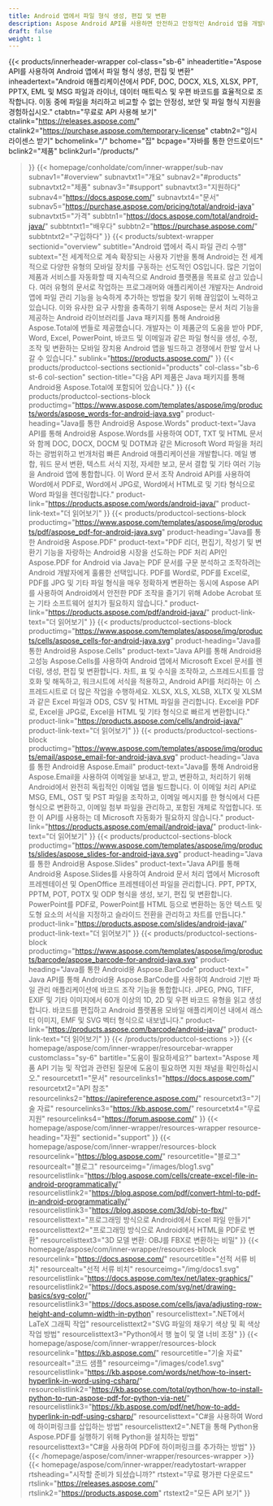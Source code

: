 ```yaml
---
title: Android 앱에서 파일 형식 생성, 편집 및 변환
description: Aspose Android API를 사용하면 안전하고 안정적인 Android 앱을 개발하여 PDF, 워드 문서, 스프레드시트, 프레젠테이션, 바코드 및 이메일을 처리할 수 있습니다.
draft: false
weight: 1
---
```

{{< products/innerheader-wrapper col-class="sb-6"
  inheadertitle="Aspose API를 사용하여 Android 앱에서 파일 형식 생성, 편집 및 변환"
  inheadertext="Android 애플리케이션에서 PDF, DOC, DOCX, XLS, XLSX, PPT, PPTX, EML 및 MSG 파일과 라이너, 데이터 매트릭스 및 우편 바코드를 효율적으로 조작합니다. 이동 중에 파일을 처리하고 비교할 수 없는 안정성, 보안 및 파일 형식 지원을 경험하십시오."
  ctabtn="무료로 API 사용해 보기"
  ctalink="https://releases.aspose.com/"
  ctalink2="https://purchase.aspose.com/temporary-license"
  ctabtn2="임시 라이센스 받기"
  bchomelink="/"
  bchome="집"
  bcpage="자바를 통한 안드로이드"
  bclink2="제품"
  bclink2url="/products/"
>}}
  {{< homepage/conholdate/com/inner-wrapper/sub-nav 
subnav1="#overview"
subnavtxt1="개요" 
subnav2="#products"
subnavtxt2="제품" 
subnav3="#support"
subnavtxt3="지원하다" 
subnav4="https://docs.aspose.com/"
subnavtxt4="문서" 
subnav5="https://purchase.aspose.com/pricing/total/android-java"
subnavtxt5="가격" 
subbtn1="https://docs.aspose.com/total/android-java/"
subbtntxt1="배우다"
subbtn2="https://purchase.aspose.com/"
subbtntxt2="구입하다"
>}}
   {{< products/subtext-wrapper
   sectionid="overview" 
   subtitle="Android 앱에서 즉시 파일 관리 수행"
   subtext="전 세계적으로 계속 확장되는 사용자 기반을 통해 Android는 전 세계적으로 다양한 유형의 모바일 장치를 구동하는 선도적인 OS입니다. 많은 기업이 제품과 서비스를 자동화할 때 지속적으로 Android 플랫폼을 목표로 삼고 있습니다. 여러 유형의 문서로 작업하는 프로그래머와 애플리케이션 개발자는 Android 앱에 파일 관리 기능을 능숙하게 추가하는 방법을 찾기 위해 끊임없이 노력하고 있습니다. 이와 유사한 요구 사항을 충족하기 위해 Aspose는 문서 처리 기능을 제공하는 Android 라이브러리를 Java 패키지를 통해 Android용 Aspose.Total에 번들로 제공했습니다. 개발자는 이 제품군의 도움을 받아 PDF, Word, Excel, PowerPoint, 바코드 및 이메일과 같은 파일 형식을 생성, 수정, 조작 및 변환하는 모바일 장치용 Android 앱을 빌드하고 경쟁에서 한발 앞서 나갈 수 있습니다."
   sublink="https://products.aspose.com/"
>}} 
{{< products/productcol-sections
sectionid="products" 
col-class="sb-6 st-6 col-section"
section-title="다음 API 제품은 Java 패키지를 통해 Android용 Aspose.Total에 포함되어 있습니다."
>}}
{{< products/productcol-sections-block
productimg="https://www.aspose.com/templates/aspose/img/products/words/aspose_words-for-android-java.svg"
product-heading="Java를 통한 Android용 Aspose.Words"
product-text="Java API를 통해 Android용 Aspose.Words를 사용하여 ODT, TXT 및 HTML 문서와 함께 DOC, DOCX, DOCM 및 DOTM과 같은 Microsoft Word 파일을 처리하는 광범위하고 번개처럼 빠른 Android 애플리케이션을 개발합니다. 메일 병합, 워드 문서 변환, 텍스트 서식 지정, 자세한 보고, 문서 결합 및 기타 여러 기능을 Android 앱에 통합합니다. 이 Word 문서 조작 Android API를 사용하여 Word에서 PDF로, Word에서 JPG로, Word에서 HTML로 및 기타 형식으로 Word 파일을 렌더링합니다."
product-link="https://products.aspose.com/words/android-java/" 
product-link-text="더 읽어보기"
>}}
{{< products/productcol-sections-block
productimg="https://www.aspose.com/templates/aspose/img/products/pdf/aspose_pdf-for-android-java.svg"
product-heading="Java를 통한 Android용 Aspose.PDF"
product-text="PDF 리더, 편집기, 작성기 및 변환기 기능을 자랑하는 Android용 시장을 선도하는 PDF 처리 API인 Aspose.PDF for Android via Java는 PDF 문서를 구문 분석하고 조작하려는 Android 개발자에게 훌륭한 선택입니다. PDF를 Word로, PDF를 Excel로, PDF를 JPG 및 기타 파일 형식을 매우 정확하게 변환하는 동시에 Aspose API를 사용하여 Android에서 안전한 PDF 조작을 즐기기 위해 Adobe Acrobat 또는 기타 소프트웨어 설치가 필요하지 않습니다."
product-link="https://products.aspose.com/pdf/android-java/" 
product-link-text="더 읽어보기"
>}}
{{< products/productcol-sections-block
productimg="https://www.aspose.com/templates/aspose/img/products/cells/aspose_cells-for-android-java.svg"
product-heading="Java를 통한 Android용 Aspose.Cells"
product-text="Java API를 통해 Android용 고성능 Aspose.Cells를 사용하여 Android 앱에서 Microsoft Excel 문서를 렌더링, 생성, 편집 및 변환합니다. 차트, 표 및 수식을 조작하고, 스프레드시트를 암호화 및 해독하고, 워크시트에 서식을 적용하고, Android API를 처리하는 이 스프레드시트로 더 많은 작업을 수행하세요. XLSX, XLS, XLSB, XLTX 및 XLSM과 같은 Excel 파일과 ODS, CSV 및 HTML 파일을 관리합니다. Excel을 PDF로, Excel을 JPG로, Excel을 HTML 및 기타 형식으로 빠르게 변환합니다."
product-link="https://products.aspose.com/cells/android-java/" 
product-link-text="더 읽어보기"
>}}
{{< products/productcol-sections-block
productimg="https://www.aspose.com/templates/aspose/img/products/email/aspose_email-for-android-java.svg"
product-heading="Java를 통한 Android용 Aspose.Email"
product-text="Java를 통해 Android용 Aspose.Email을 사용하여 이메일을 보내고, 받고, 변환하고, 처리하기 위해 Android에서 완전히 독립적인 이메일 앱을 빌드합니다. 이 이메일 처리 API로 MSG, EML, OST 및 PST 파일을 조작하고, 이메일 메시지를 한 형식에서 다른 형식으로 변환하고, 이메일 첨부 파일을 관리하고, 포함된 개체로 작업합니다. 또한 이 API를 사용하는 데 Microsoft 자동화가 필요하지 않습니다."
product-link="https://products.aspose.com/email/android-java/" 
product-link-text="더 읽어보기"
>}}
{{< products/productcol-sections-block
productimg="https://www.aspose.com/templates/aspose/img/products/slides/aspose_slides-for-android-java.svg"
product-heading="Java를 통한 Android용 Aspose.Slides"
product-text="Java API를 통해 Android용 Aspose.Slides를 사용하여 Android 문서 처리 앱에서 Microsoft 프레젠테이션 및 OpenOffice 프레젠테이션 파일을 관리합니다. PPT, PPTX, PPTM, POT, POTX 및 ODP 형식을 생성, 보기, 편집 및 변환합니다. PowerPoint를 PDF로, PowerPoint를 HTML 등으로 변환하는 동안 텍스트 및 도형 요소의 서식을 지정하고 슬라이드 전환을 관리하고 차트를 만듭니다."
product-link="https://products.aspose.com/slides/android-java/" 
product-link-text="더 읽어보기"
>}}
{{< products/productcol-sections-block
productimg="https://www.aspose.com/templates/aspose/img/products/barcode/aspose_barcode-for-android-java.svg"
product-heading="Java를 통한 Android용 Aspose.BarCode"
product-text=" Java API를 통해 Android용 Aspose.BarCode를 사용하여 Android 기반 파일 관리 애플리케이션에 바코드 조작 기능을 통합합니다. JPEG, PNG, TIFF, EXIF 및 기타 이미지에서 60개 이상의 1D, 2D 및 우편 바코드 유형을 읽고 생성합니다. 바코드를 편집하고 Android 플랫폼용 모바일 애플리케이션 내에서 래스터 이미지, EMF 및 SVG 벡터 형식으로 내보냅니다."
product-link="https://products.aspose.com/barcode/android-java/" 
product-link-text="더 읽어보기"
>}} 
{{< /products/productcol-sections >}}
{{< homepage/aspose/com/inner-wrapper/resourcebar-wrapper
customclass="sy-6"
bartitle="도움이 필요하세요?"
bartext="Aspose 제품 API 기능 및 작업과 관련된 질문에 도움이 필요하면 지원 채널을 확인하십시오."
resourcetxt1="문서"
resourcelinks1="https://docs.aspose.com/"
resourcetxt2="API 참조"
resourcelinks2="https://apireference.aspose.com/"
resourcetxt3="기술 자료"
resourcelinks3="https://kb.aspose.com/"
resourcetxt4="무료 지원"
resourcelinks4="https://forum.aspose.com/"
>}}
{{< homepage/aspose/com/inner-wrapper/resources-wrapper
resource-heading="자원"
sectionid="support"
>}}
{{< homepage/aspose/com/inner-wrapper/resources-block
resourcelink="https://blog.aspose.com/"
resourcetitle="블로그"
resourcealt="블로그"
resourceimg="/images/blog1.svg"
resourcelistlink="https://blog.aspose.com/cells/create-excel-file-in-android-programmatically/"
resourcelistlink2="https://blog.aspose.com/pdf/convert-html-to-pdf-in-android-programmatically/"
resourcelistlink3="https://blog.aspose.com/3d/obj-to-fbx/"
resourcelisttext="프로그래밍 방식으로 Android에서 Excel 파일 만들기"
resourcelisttext2="프로그래밍 방식으로 Android에서 HTML을 PDF로 변환"
resourcelisttext3="3D 모델 변환: OBJ를 FBX로 변환하는 비밀"
>}}
{{< homepage/aspose/com/inner-wrapper/resources-block
resourcelink="https://docs.aspose.com/"
resourcetitle="선적 서류 비치"
resourcealt="선적 서류 비치"
resourceimg="/img/docs1.svg"
resourcelistlink="https://docs.aspose.com/tex/net/latex-graphics/"
resourcelistlink2="https://docs.aspose.com/svg/net/drawing-basics/svg-color/"
resourcelistlink3="https://docs.aspose.com/cells/java/adjusting-row-height-and-column-width-in-python"
resourcelisttext=".NET에서 LaTeX 그래픽 작업"
resourcelisttext2="SVG 파일의 채우기 색상 및 획 색상 작업 방법"
resourcelisttext3="Python에서 행 높이 및 열 너비 조정"
>}}
{{< homepage/aspose/com/inner-wrapper/resources-block
resourcelink="https://kb.aspose.com/"
resourcetitle="기술 자료"
resourcealt="코드 샘플"
resourceimg="/images/code1.svg"
resourcelistlink="https://kb.aspose.com/words/net/how-to-insert-hyperlink-in-word-using-csharp/"
resourcelistlink2="https://kb.aspose.com/total/python/how-to-install-python-to-run-aspose-pdf-for-python-via-net/"
resourcelistlink3="https://kb.aspose.com/pdf/net/how-to-add-hyperlink-in-pdf-using-csharp/"
resourcelisttext="C#을 사용하여 Word에 하이퍼링크를 삽입하는 방법"
resourcelisttext2=".NET을 통해 Python용 Aspose.PDF를 실행하기 위해 Python을 설치하는 방법"
resourcelisttext3="C#을 사용하여 PDF에 하이퍼링크를 추가하는 방법"
>}}
{{< /homepage/aspose/com/inner-wrapper/resources-wrapper >}}
{{< homepage/aspose/com/inner-wrapper/readytostart-wrapper
rtsheading="시작할 준비가 되셨습니까?"
rtstext="무료 평가판 다운로드"
rtslink="https://releases.aspose.com/"
rtslink2="https://products.aspose.com"
rtstext2="모든 API 보기"
>}}

